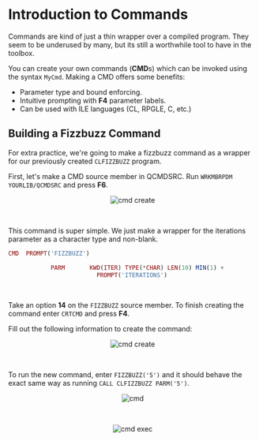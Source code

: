 # Introduction to Commands

Commands are kind of just a thin wrapper over a compiled program.
They seem to be underused by many, but its still a worthwhile tool to have in the toolbox.


You can create your own commands (**CMD**s) which can be invoked using the syntax ```MyCmd```.
Making a CMD offers some benefits:
* Parameter type and bound enforcing.
* Intuitive prompting with **F4** parameter labels.
* Can be used with ILE languages (CL, RPGLE, C, etc.)


## Building a Fizzbuzz Command
For extra practice, we're going to make a fizzbuzz command as a wrapper for our previously created ```CLFIZZBUZZ``` program.

First, let's make a CMD source member in QCMDSRC. 
Run ```WRKMBRPDM YOURLIB/QCMDSRC``` and press **F6**.

<figure align="center">
	<img src="./core/cl/_assets/cl-15.PNG" alt="cmd create" />
</figure>

<br>

This command is super simple. We just make a wrapper for the iterations parameter as a character type and non-blank.
```php
CMD  PROMPT('FIZZBUZZ')

            PARM       KWD(ITER) TYPE(*CHAR) LEN(10) MIN(1) +
                         PROMPT('ITERATIONS')
```

<br>

Take an option **14** on the ```FIZZBUZZ``` source member.
To finish creating the command enter ```CRTCMD``` and press **F4**.

Fill out the following information to create the command:

<figure align="center">
	<img src="./core/cl/_assets/cl-16.PNG" alt="cmd create" />
</figure>

<br>

To run the new command, enter ```FIZZBUZZ('5')``` and it should behave the exact same way as running ```CALL CLFIZZBUZZ PARM('5')```.

<figure align="center">
	<img src="./core/cl/_assets/cl-17.PNG" alt="cmd" />
</figure>

<br>

<figure align="center">
	<img src="./core/cl/_assets/cl-18.PNG" alt="cmd exec" />
</figure>
